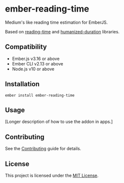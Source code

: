 # ember-reading-time

Medium's like reading time estimation for EmberJS.

Based on [reading-time](https://github.com/ngryman/reading-time) and [humanized-duration](https://github.com/EvanHahn/HumanizeDuration.js/) libraries.

## Compatibility

- Ember.js v3.16 or above
- Ember CLI v2.13 or above
- Node.js v10 or above

## Installation

```
ember install ember-reading-time
```

## Usage

[Longer description of how to use the addon in apps.]

## Contributing

See the [Contributing](CONTRIBUTING.md) guide for details.

## License

This project is licensed under the [MIT License](LICENSE.md).
